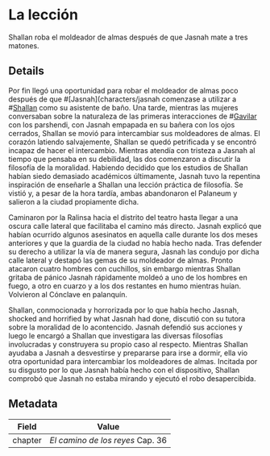 # La lección
Shallan roba el moldeador de almas después de que Jasnah mate a tres matones. 

## Details
Por fin llegó una oportunidad para robar el moldeador de almas poco después de que #[Jasnah](characters/jasnah comenzase a utilizar a #[Shallan](characters/shallan) como su asistente de baño. Una tarde, mientras las mujeres conversaban sobre la naturaleza de las primeras interacciones de #[Gavilar](characters/gavilar) con los parshendi, con Jasnah empapada en su bañera con los ojos cerrados, Shallan se movió para intercambiar sus moldeadores de almas.  El corazón latiendo salvajemente, Shallan se quedó petrificada y se encontró incapaz de hacer el intercambio. Mientras atendía con tristeza a Jasnah al tiempo que pensaba en su debilidad, las dos comenzaron a discutir la filosofía de la moralidad. Habiendo decidido que los estudios de Shallan habían siedo demasiado académicos últimamente, Jasnah tuvo la repentina inspiración de enseñarle a Shallan una lección práctica de filosofía. Se vistió y, a pesar de la hora tardía, ambas abandonaron el Palaneum y salieron a la ciudad propiamente dicha. 

Caminaron por la Ralinsa hacia el distrito del teatro hasta llegar a una oscura calle lateral que facilitaba el camino más directo. Jasnah explicó que habían ocurrido algunos asesinatos en aquella calle durante los dos meses anteriores y que la guardia de la ciudad no había hecho nada. Tras defender su derecho a utilizar la vía de manera segura, Jasnah las condujo por dicha calle lateral y destapó las gemas de su moldeador de almas. Pronto atacaron cuatro hombres con cuchillos, sin embargo mientras Shallan gritaba de pánico Jasnah rápidamente moldeó a uno de los hombres en fuego, a otro en cuarzo y a los dos restantes en humo mientras huían. Volvieron al Cónclave en palanquín. 

Shallan, conmocionada y horrorizada por lo que había hecho Jasnah, shocked and horrified by what Jasnah had done, discutió con su tutora sobre la moralidad de lo acontencido. Jasnah defendió sus acciones y luego le encargó a Shallan que investigara las diversas filosofías involucradas y construyera su propio caso al respecto. Mientras Shallan ayudaba a Jasnah a desvestirse y prepararse para irse a dormir, ella vio otra oportunidad para intercambiar los moldeadores de almas. Incitada por su disgusto por lo que Jasnah había hecho con el dispositivo, Shallan comprobó que Jasnah no estaba mirando y ejecutó el robo desapercibida. 

## Metadata
| Field | Value |
| ----- | ----- |
| chapter | *El camino de los reyes* Cap. 36 |
